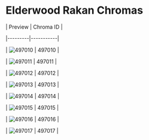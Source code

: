 # Elderwood Rakan Chromas


| Preview | Chroma ID |

|---------|-----------|

| ![497010](https://raw.communitydragon.org/latest/plugins/rcp-be-lol-game-data/global/default/v1/champion-chroma-images/497/497010.png) | 497010 |

| ![497011](https://raw.communitydragon.org/latest/plugins/rcp-be-lol-game-data/global/default/v1/champion-chroma-images/497/497011.png) | 497011 |

| ![497012](https://raw.communitydragon.org/latest/plugins/rcp-be-lol-game-data/global/default/v1/champion-chroma-images/497/497012.png) | 497012 |

| ![497013](https://raw.communitydragon.org/latest/plugins/rcp-be-lol-game-data/global/default/v1/champion-chroma-images/497/497013.png) | 497013 |

| ![497014](https://raw.communitydragon.org/latest/plugins/rcp-be-lol-game-data/global/default/v1/champion-chroma-images/497/497014.png) | 497014 |

| ![497015](https://raw.communitydragon.org/latest/plugins/rcp-be-lol-game-data/global/default/v1/champion-chroma-images/497/497015.png) | 497015 |

| ![497016](https://raw.communitydragon.org/latest/plugins/rcp-be-lol-game-data/global/default/v1/champion-chroma-images/497/497016.png) | 497016 |

| ![497017](https://raw.communitydragon.org/latest/plugins/rcp-be-lol-game-data/global/default/v1/champion-chroma-images/497/497017.png) | 497017 |